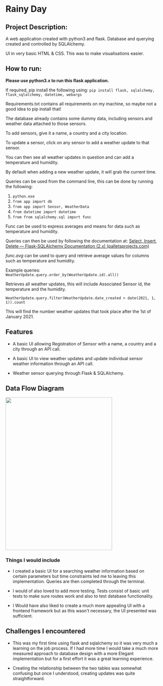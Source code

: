 

# Rainy Day

## Project Description:
A web application created with python3 and flask. Database and querying created and controlled by SQLAlchemy.

UI in very basic HTML & CSS. This was to make visualisations easier.

## How to run:
**Please use python3.x to run this flask application.**
 
If required, pip install the following using:
```pip install flask, sqlalchemy, flask_sqlalchemy, datetime, webargs```

Requirements.txt contains all requirements on my machine, so maybe not a good idea to pip install that!

The database already contains some dummy data, including sensors and weather data attached to those sensors. 

To add sensors, give it a name, a country and a city location. 

To update a sensor, click on any sensor to add a weather update to that sensor.

You can then see all weather updates in question and can add a temperature and humidity.

By default when adding a new weather update, it will grab the current time.

Queries can be used from the command line, this can be done by running the following:
1. ```python.exe ```<br>
2. ```from app import db ```<br>
3. ```from app import Sensor, WeatherData```<br>
4. ```from datetime import datetime```<br>
5. ```from from sqlalchemy.sql import func```<br>

Func can be used to express averages and means for data such as temperature and humidity. 

Queries can then be used by following the documentation at: 
[Select, Insert, Delete — Flask-SQLAlchemy Documentation (2.x) (palletsprojects.com)](https://flask-sqlalchemy.palletsprojects.com/en/2.x/queries/#querying-records)

*func.avg* can be used to query and retrieve average values for columns such as temperature and humidity.

Example queries:<br>
```WeatherUpdate.query.order_by(WeatherUpdate.id).all()```


Retrieves all weather updates, this will include Associated Sensor id, the temperature and the humidity.

````WeatherUpdate.query.filter(WeatherUpdate.date_created > date(2021, 1, 1)).count````

This will find the number weather updates that took place after the 1st of January 2021. 

## Features 

- A basic UI allowing Registration of Sensor with a name, a country and a city through an API call. 

- A basic UI to view weather updates and update individual sensor weather information through an API call. 

- Weather sensor querying through Flask & SQLAlchemy. 

## Data Flow Diagram

<img src="Flow.png" width="350" height="500" />

### Things I would include

- I created a basic UI for a searching weather information based on certain parameters but time constraints led me 
to leaving this implementation. Queries are then completed through the terminal. 

- I would of also loved to add more testing. Tests consist of basic unit tests to make sure routes work and also to test database functionality. 

- I Would have also liked to create a much more appealing UI with a frontend framework but as this wasn't necessary, the UI presented was sufficient. 
## Challenges I encountered
- This was my first time using flask and sqlalchemy so it was very much a learning on the job process.
If I had more time I would take a much more measured approach to database design with a more
Elegant implementation but for a first effort it was a great learning experience.

- Creating the relationship between the two tables was somewhat confusing but once I understood, creating updates was quite straightforward. 


